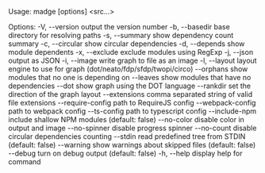 Usage: madge [options] <src...>

Options:
  -V, --version            output the version number
  -b, --basedir <path>     base directory for resolving paths
  -s, --summary            show dependency count summary
  -c, --circular           show circular dependencies
  -d, --depends <name>     show module dependents
  -x, --exclude <regexp>   exclude modules using RegExp
  -j, --json               output as JSON
  -i, --image <file>       write graph to file as an image
  -l, --layout <name>      layout engine to use for graph
                           (dot/neato/fdp/sfdp/twopi/circo)
  --orphans                show modules that no one is depending on
  --leaves                 show modules that have no dependencies
  --dot                    show graph using the DOT language
  --rankdir <direction>    set the direction of the graph layout
  --extensions <list>      comma separated string of valid file extensions
  --require-config <file>  path to RequireJS config
  --webpack-config <file>  path to webpack config
  --ts-config <file>       path to typescript config
  --include-npm            include shallow NPM modules (default: false)
  --no-color               disable color in output and image
  --no-spinner             disable progress spinner
  --no-count               disable circular dependencies counting
  --stdin                  read predefined tree from STDIN (default: false)
  --warning                show warnings about skipped files (default: false)
  --debug                  turn on debug output (default: false)
  -h, --help               display help for command

